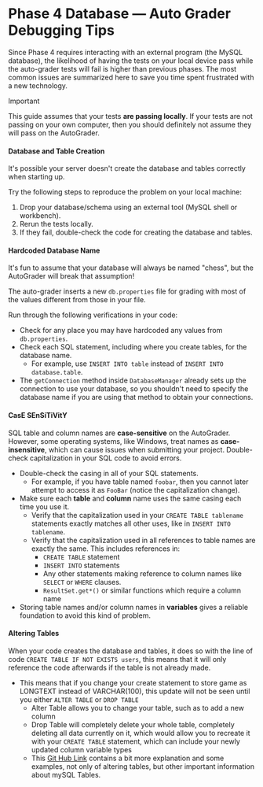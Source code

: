 # Phase 4 Database — Auto Grader Debugging Tips

Since Phase 4 requires interacting with an external program (the MySQL database), the likelihood of having the tests on your local device pass while the auto-grader tests will fail is higher than previous phases. The most common issues are summarized here to save you time spent frustrated with a new technology.

> [!IMPORTANT]
> This guide assumes that your tests **are passing locally**. If your tests are not passing on your own computer, then you should definitely not assume they will pass on the AutoGrader.

#### Database and Table Creation

It's possible your server doesn't create the database and tables correctly when starting up.

Try the following steps to reproduce the problem on your local machine:
1. Drop your database/schema using an external tool (MySQL shell or workbench).
1. Rerun the tests locally.
1. If they fail, double-check the code for creating the database and tables.

#### Hardcoded Database Name

It's fun to assume that your database will always be named "chess", but the AutoGrader will break that assumption!

The auto-grader inserts a new `db.properties` file for grading with most of the values different from those in your file.

Run through the following verifications in your code:
- Check for any place you may have hardcoded any values from `db.properties`.
- Check each SQL statement, including where you create tables, for the database name.
  - For example, use `INSERT INTO table` instead of `INSERT INTO database.table`.
- The `getConnection` method inside `DatabaseManager` already sets up the connection to use your database,
  so you shouldn't need to specify the database name if you are using that method to obtain your connections.

#### CasE SEnSiTiVitY

SQL table and column names are **case-sensitive** on the AutoGrader. However, some operating systems, like Windows, treat names as **case-insensitive**, which can cause issues when submitting your project. Double-check capitalization in your SQL code to avoid errors.

- Double-check the casing in all of your SQL statements.
  - For example, if you have table named `foobar`, then you cannot later attempt to access it as `FooBar` (notice the capitalization change).
- Make sure each **table** and **column** name uses the same casing each time you use it.
  - Verify that the capitalization used in your `CREATE TABLE tablename` statements exactly matches all other uses, like in `INSERT INTO tablename`.
  - Verify that the capitalization used in all references to table names are exactly the same. This includes references in:
    - `CREATE TABLE` statement
    - `INSERT INTO` statements
    - Any other statements making reference to column names like `SELECT` or `WHERE` clauses.
    - `ResultSet.get*()` or similar functions which require a column name
- Storing table names and/or column names in **variables** gives a reliable foundation to avoid this kind of problem.

#### Altering Tables

When your code creates the database and tables, it does so with the line of code `CREATE TABLE IF NOT EXISTS users`, this means that it will only reference the code afterwards if the table is not already made. 

- This means that if you change your create statement to store game as LONGTEXT instead of VARCHAR(100), this update will not be seen until you either `ALTER TABLE` or `DROP TABLE`
  - Alter Table allows you to change your table, such as to add a new column
  - Drop Table will completely delete your whole table, completely deleting all data currently on it, which would allow you to recreate it with your `CREATE TABLE` statement, which can include your newly updated column variable types
  - This [Git Hub Link](https://github.com/softwareconstruction240/softwareconstruction/blob/main/instruction/db-sql/db-sql.md#altering-tables) contains a bit more explanation and some examples, not only of altering tables, but other important information about mySQL Tables.


